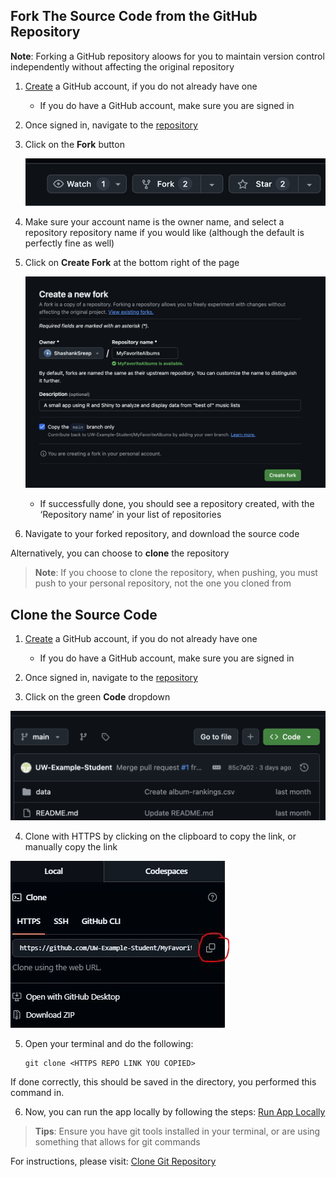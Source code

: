 ## Fork The Source Code from the GitHub Repository

**Note**: Forking a GitHub repository aloows for you to maintain version control independently without affecting the original repository
1) [Create](https://docs.github.com/en/get-started/start-your-journey/creating-an-account-on-github) a GitHub account, if you do not already have one
    - If you do have a GitHub account, make sure you are signed in

2) Once signed in, navigate to the [repository](https://github.com/UW-Example-Student/MyFavoriteAlbums)

3) Click on the **Fork** button

    ![Fork Image](396_3.png)

4) Make sure your account name is the owner name, and select a repository repository name if you would like (although the default is perfectly fine as well)


5) Click on **Create Fork** at the bottom right of the page

    ![Create Fork Image](396_4.png)

    - If successfully done, you should see a repository created, with the ‘Repository name’ in your list of repositories

6) Navigate to your forked repository, and download the source code

Alternatively, you can choose to **clone** the repository

>**Note**: If you choose to clone the repository, when pushing, you must push to your personal repository, not the one you cloned from

## Clone the Source Code
1) [Create](https://docs.github.com/en/get-started/start-your-journey/creating-an-account-on-github) a GitHub account, if you do not already have one
    - If you do have a GitHub account, make sure you are signed in

2) Once signed in, navigate to the [repository](https://github.com/UW-Example-Student/MyFavoriteAlbums)

3) Click on the green **Code** dropdown

  ![Code Dropdown](396_1.png)

4) Clone with HTTPS by clicking on the clipboard to copy the link, or manually copy the link

 ![Code Dropdown](396_22.png)

5) Open your terminal and do the following:

    ```
    git clone <HTTPS REPO LINK YOU COPIED>

    ```

If done correctly, this should be saved in the directory, you performed this command in.

6) Now, you can run the app locally by following the steps: [Run App Locally](/Tasks/appLocal.md)

>**Tips**: Ensure you have git tools installed in your terminal, or are using something that allows for git commands

For instructions, please visit: [Clone Git Repository](https://docs.github.com/en/repositories/creating-and-managing-repositories/cloning-a-repository)
